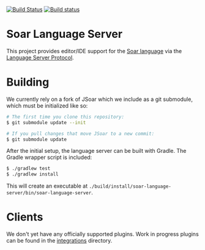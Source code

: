 [![Build Status](https://travis-ci.com/soartech/soar-language-server.svg?branch=master)](https://travis-ci.com/soartech/soar-language-server)
[![Build status](https://ci.appveyor.com/api/projects/status/odm1cx7f8phh99pw?svg=true)](https://ci.appveyor.com/project/soartech/soar-language-server)

# Soar Language Server

This project provides editor/IDE support for the [Soar
language](https://soar.eecs.umich.edu/) via the [Language Server
Protocol](https://langserver.org/).

# Building

We currently rely on a fork of JSoar which we include as a git
submodule, which must be initialized like so:

```bash
# The first time you clone this repository:
$ git submodule update --init

# If you pull changes that move JSoar to a new commit:
$ git submodule update
```

After the initial setup, the language server can be built with
Gradle. The Gradle wrapper script is included:

```bash
$ ./gradlew test
$ ./gradlew install
```

This will create an executable at
`./build/install/soar-language-server/bin/soar-language-server`.

# Clients

We don't yet have any officially supported plugins. Work in progress
plugins can be found in the [integrations](./integrations) directory.
